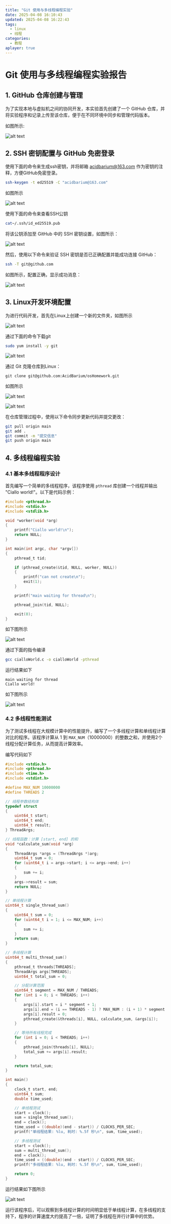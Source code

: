 ```yaml
---
title: "Git 使用与多线程编程实验"
date: 2025-04-08 16:10:43
updated: 2025-04-08 16:22:43
tags:
  - linux
  - 线程
categories:
  - 教程
aplayer: true
---
```




# Git 使用与多线程编程实验报告

## 1. GitHub 仓库创建与管理

为了实现本地与虚拟机之间的协同开发，本实验首先创建了一个 GitHub 仓库，并将实验程序和记录上传至该仓库，便于在不同环境中同步和管理代码版本。

如图所示:

![alt text](https://github.com/AcidBarium/osHomework/blob/main/OSEuThird/img/1.png)

## 2. SSH 密钥配置与 GitHub 免密登录

使用下面的命令来生成ssh密钥，并将邮箱 acidbarium@163.com 作为密钥的注释，方便​GitHub免密登录。

```bash
ssh-keygen -t ed25519 -C "acidbarium@163.com"
```

如图所示

![alt text](https://github.com/AcidBarium/osHomework/blob/main/OSEuThird/img/2.png)

使用下面的命令来查看SSH公钥​​

```bash
cat~/.ssh/id_ed25519.pub
```

将该公钥添加至 GitHub 中的 SSH 密钥设置，如图所示：

![alt text](https://github.com/AcidBarium/osHomework/blob/main/OSEuThird/img/3.png)

然后，使用以下命令来验证 SSH 密钥是否已正确配置并能成功连接 GitHub：

```bash
ssh -T git@github.com
```

如图所示，配置正确，显示成功消息：

![alt text](https://github.com/AcidBarium/osHomework/blob/main/OSEuThird/img/5.png)

## 3. Linux开发环境配置

为进行代码开发，首先在Linux上创建一个新的文件夹，如图所示

![alt text](https://github.com/AcidBarium/osHomework/blob/main/OSEuThird/img/6.png)

通过下面的命令下载git

```bash
sudo yum install -y git
```

![alt text](https://github.com/AcidBarium/osHomework/blob/main/OSEuThird/img/7.png)


通过 Git 克隆仓库到Linux：

```
git clone git@github.com:AcidBarium/osHomework.git
```

如图所示

![alt text](https://github.com/AcidBarium/osHomework/blob/main/OSEuThird/img/8.png)

![alt text](https://github.com/AcidBarium/osHomework/blob/main/OSEuThird/img/9.png)


在仓库管理过程中，使用以下命令同步更新代码并提交更改：

```bash
git pull origin main
git add .
git commit -m "提交信息"
git push origin main
```


## 4. 多线程编程实验

### 4.1 基本多线程程序设计

首先编写一个简单的多线程程序，该程序使用 `pthread` 库创建一个线程并输出 "Ciallo world!"。以下是代码示例：

```c
#include <pthread.h>
#include <stdio.h>
#include <stdlib.h>

void *worker(void *arg)
{
    printf("Ciallo world!\n");
    return NULL;
}

int main(int argc, char *argv[])
{
    pthread_t tid;

    if (pthread_create(&tid, NULL, worker, NULL))
    {
        printf("can not create\n");
        exit(1);
    }

    printf("main waiting for thread\n");

    pthread_join(tid, NULL);

    exit(0);
}
```

如下图所示

![alt text](https://github.com/AcidBarium/osHomework/blob/main/OSEuThird/img/11.png)

通过下面的指令编译

```bash
gcc cialloWorld.c -o cialloWorld -pthread
```

运行结果如下
```
main waiting for thread
Ciallo world!
```
如下图所示

![alt text](https://github.com/AcidBarium/osHomework/blob/main/OSEuThird/img/12.png)


### 4.2 多线程性能测试

为了测试多线程在大规模计算中的性能提升，编写了一个多线程计算和单线程计算对比的程序。该程序计算从 1 到 `MAX_NUM`（10000000）的整数之和，并使用2个线程分配计算任务，从而提高计算效率。

编写代码如下

```c
#include <stdio.h>
#include <pthread.h>
#include <time.h>
#include <stdint.h>

#define MAX_NUM 10000000
#define THREADS 2

// 线程参数结构体
typedef struct
{
    uint64_t start;
    uint64_t end;
    uint64_t result;
} ThreadArgs;

// 线程函数：计算 [start, end] 的和
void *calculate_sum(void *arg)
{
    ThreadArgs *args = (ThreadArgs *)arg;
    uint64_t sum = 0;
    for (uint64_t i = args->start; i <= args->end; i++)
    {
        sum += i;
    }
    args->result = sum;
    return NULL;
}

// 单线程计算
uint64_t single_thread_sum()
{
    uint64_t sum = 0;
    for (uint64_t i = 1; i <= MAX_NUM; i++)
    {
        sum += i;
    }
    return sum;
}

// 多线程计算
uint64_t multi_thread_sum()
{
    pthread_t threads[THREADS];
    ThreadArgs args[THREADS];
    uint64_t total_sum = 0;

    // 分配计算范围
    uint64_t segment = MAX_NUM / THREADS;
    for (int i = 0; i < THREADS; i++)
    {
        args[i].start = i * segment + 1;
        args[i].end = (i == THREADS - 1) ? MAX_NUM : (i + 1) * segment;
        args[i].result = 0;
        pthread_create(&threads[i], NULL, calculate_sum, &args[i]);
    }

    // 等待所有线程完成
    for (int i = 0; i < THREADS; i++)
    {
        pthread_join(threads[i], NULL);
        total_sum += args[i].result;
    }

    return total_sum;
}

int main()
{
    clock_t start, end;
    uint64_t sum;
    double time_used;

    // 单线程测试
    start = clock();
    sum = single_thread_sum();
    end = clock();
    time_used = ((double)(end - start)) / CLOCKS_PER_SEC;
    printf("单线程结果: %lu, 耗时: %.5f 秒\n", sum, time_used);

    // 多线程测试
    start = clock();
    sum = multi_thread_sum();
    end = clock();
    time_used = ((double)(end - start)) / CLOCKS_PER_SEC;
    printf("多线程结果: %lu, 耗时: %.5f 秒\n", sum, time_used);

    return 0;
}
```

运行结果如下图所示

![alt text](https://github.com/AcidBarium/osHomework/blob/main/OSEuThird/img/13.png)

运行该程序后，可以观察到多线程计算的时间明显低于单线程计算，在多线程的支持下，程序的计算速度大约提高了一倍，证明了多线程在并行计算中的优势。

